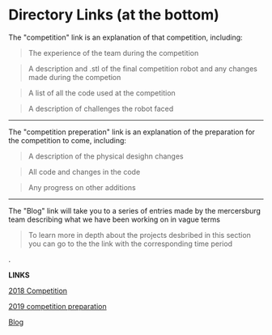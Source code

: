 # Directory Links (at the bottom)



The "competition" link is an explanation of that competition, including:

>The experience of the team during the competition

>A description and .stl of the final competition robot and any changes made during the competion

>A list of all the code used at the competition

>A description of challenges the robot faced

_________________________________________________________________________________________________________________________________________

The "competition preperation" link is an explanation of the preparation for the competition to come, including:

>A description of the physical desighn changes

>All code and changes in the code

>Any progress on other additions

_________________________________________________________________________________________________________________________________________

The "Blog" link will take you to a series of entries made by the mercersburg team describing what we have been working on in vague terms

>To learn more in depth about the projects desbribed in this section you can go to the the link with the corresponding time period 

.

**LINKS**

[2018 Competition](2018-competition)

[2019 competition preparation](2019-competition-preparation)

[Blog](blog)
